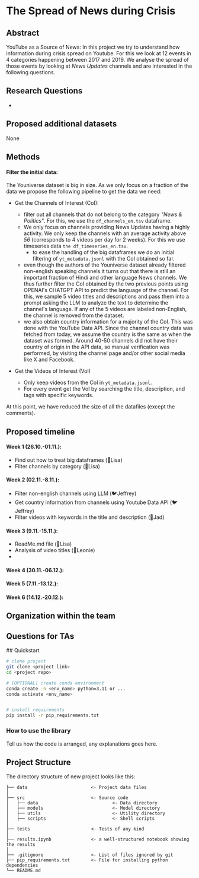 
# The Spread of News during Crisis
## Abstract
YouTube as a Source of News: In this project we try to understand how information during crisis spread on Youtube. For this we look at 12 events in 4 categories happening between 2017 and 2019. We analyse the spread of those events by looking at _News Updates_ channels and are interested in the following questions. 

## Research Questions
- 

## Proposed additional datasets
None

## Methods
#### Filter the initial data: 
The Youniverse dataset is big in size. As we only focus on a fraction of the data we propose the following pipeline to get the data we need:

- Get the Channels of Interest (CoI): 
    - filter out all channels that do not belong to the category _"News & Politics"_. For this, we use the `df_channels_en.tsv` dataframe.
    - We only focus on channels providing News Updates having a highly activity. We only keep the channels with an average activity above *56* (corresponds to 4 videos per day for 2 weeks). For this we use timeseries data `the df_timeseries_en.tsv`. 
        - to ease the handling of the big dataframes we do an initial filtering of `yt_metadata.jsonl` with the CoI obtained so far.
    - even though the authors of the Youniverse dataset already filtered non-english speaking channels it turns out that there is still an important fraction of Hindi and other language News channels. We thus further filter the CoI obtained by the two previous points using OPENAI's CHATGPT API to predict the language of the channel. For this, we sample 5 video titles and descriptions and pass them into a prompt asking the LLM to analyze the text to determine the channel's language. If any of the 5 videos are labeled non-English, the channel is removed from the dataset. 
    - we also obtain country information for a majority of the CoI. This was done with the YouTube Data API. Since the channel country data was fetched from today, we assume the country is the same as when the dataset was formed. Around 40-50 channels did not have their country of origin in the API data, so manual verification was performed, by visiting the channel page and/or other social media like X and Facebook.

- Get the Videos of Interest (VoI) 
    - Only keep videos from the CoI in `yt_metadata.jsonl`.
    - For every event get the VoI by searching the title, description, and tags with specific keywords.

At this point, we have reduced the size of all the datafiles (except the comments). 

## Proposed timeline
#### Week 1 (26.10.-01.11.):
- Find out how to treat big dataframes (🐋Lisa)
- Filter channels by category (🐋Lisa)

#### Week 2 (02.11.-8.11.):
- Filter non-english channels using LLM (🐦Jeffrey)
- Get country information from channels using Youtube Data API (🐦Jeffrey)
- Filter videos with keywords in the title and description (🦔Jad)

#### Week 3 (9.11.-15.11.):
- ReadMe.md file (🐋Lisa)
- Analysis of video titles (🦖Leonie)
- 

#### Week 4 (30.11.-06.12.):

#### Week 5 (7.11.-13.12.):

#### Week 6 (14.12.-20.12.):


## Organization within the team


## Questions for TAs


## Quickstart

```bash
# clone project
git clone <project link>
cd <project repo>

# [OPTIONAL] create conda environment
conda create -n <env_name> python=3.11 or ...
conda activate <env_name>


# install requirements
pip install -r pip_requirements.txt
```



### How to use the library
Tell us how the code is arranged, any explanations goes here.



## Project Structure

The directory structure of new project looks like this:

```
├── data                        <- Project data files
│
├── src                         <- Source code
│   ├── data                            <- Data directory
│   ├── models                          <- Model directory
│   ├── utils                           <- Utility directory
│   ├── scripts                         <- Shell scripts
│
├── tests                       <- Tests of any kind
│
├── results.ipynb               <- a well-structured notebook showing the results
│
├── .gitignore                  <- List of files ignored by git
├── pip_requirements.txt        <- File for installing python dependencies
└── README.md
```

